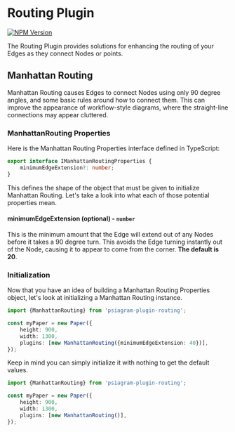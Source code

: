 # Routing Plugin

[![NPM Version](https://badge.fury.io/js/psiagram-plugin-routing.svg)](https://www.npmjs.com/package/psiagram-plugin-routing)

The Routing Plugin provides solutions for enhancing the routing of your Edges as they connect Nodes or points.

## Manhattan Routing

Manhattan Routing causes Edges to connect Nodes using only 90 degree angles, and some basic rules around how to connect them. This can improve the appearance of workflow-style diagrams, where the straight-line connections may appear cluttered.

### ManhattanRouting Properties

Here is the Manhattan Routing Properties interface defined in TypeScript:

```typescript
export interface IManhattanRoutingProperties {
	minimumEdgeExtension?: number;
}
```

This defines the shape of the object that must be given to initialize Manhattan Routing. Let's take a look into what each of those potential properties mean.

#### minimumEdgeExtension \(optional\) - `number`

This is the minimum amount that the Edge will extend out of any Nodes before it takes a 90 degree turn. This avoids the Edge turning instantly out of the Node, causing it to appear to come from the corner. **The default is 20**.

### Initialization

Now that you have an idea of building a Manhattan Routing Properties object, let's look at initializing a Manhattan Routing instance.

```typescript
import {ManhattanRouting} from 'psiagram-plugin-routing';

const myPaper = new Paper({
	height: 900,
	width: 1300,
	plugins: [new ManhattanRouting({minimumEdgeExtension: 40})],
});
```

Keep in mind you can simply initialize it with nothing to get the default values.

```typescript
import {ManhattanRouting} from 'psiagram-plugin-routing';

const myPaper = new Paper({
	height: 900,
	width: 1300,
	plugins: [new ManhattanRouting()],
});
```
